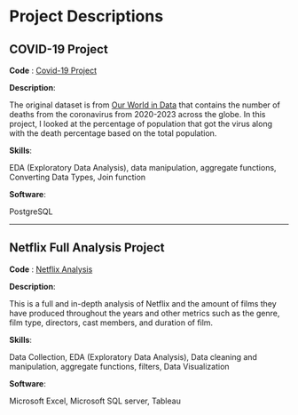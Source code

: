 # Project Descriptions

## COVID-19 Project
**Code** : 
[Covid-19 Project](https://github.com/CavCed/DataAnalyticsPortfolio/blob/97bf7ba50735b93d3a3adb526247a1b9ad9d9cd7/SQL/Covid%20Project%20Query.sql)

**Description**: 

The original dataset is from [Our World in Data](https://ourworldindata.org/covid-deaths) that contains the number of deaths from the coronavirus from 2020-2023 across the globe. In this project, I looked at the percentage of population that got the virus along with the death percentage based on the total population.

**Skills**:

EDA (Exploratory Data Analysis), data manipulation, aggregate functions, Converting Data Types, Join function

**Software**:

PostgreSQL

----
## Netflix Full Analysis Project
**Code** : 
[Netflix Analysis](https://github.com/CavCed/DataAnalyticsPortfolio/blob/be32e519224a95d27a44fa1beccf2502375294ce/SQL/Netflix/Full%20Analysis.md)

**Description**: 

This is a full and in-depth analysis of Netflix and the amount of films they have produced throughout the years and other metrics such as the genre, film type, directors, cast members, and duration of film.

**Skills**:

Data Collection, EDA (Exploratory Data Analysis), Data cleaning and manipulation, aggregate functions, filters, Data Visualization

**Software**:

Microsoft Excel, Microsoft SQL server, Tableau

